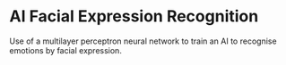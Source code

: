 # AI Facial Expression Recognition

Use of a multilayer perceptron neural network to train an AI to recognise emotions by facial expression.  
